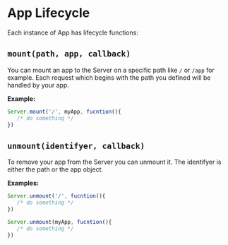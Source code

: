 # App Lifecycle
Each instance of App has lifecycle functions:

## `mount(path, app, callback)`
You can mount an app to the Server on a specific path like `/` or `/app` for example. Each request which begins with the path you defined will be handled by your app.

**Example:**
```js
Server.mount('/', myApp, fucntion(){
   /* do something */
})
```

## `unmount(identifyer, callback)`
To remove your app from the Server you can unmount it. The identifyer is either the path or the app object.

**Examples:**
```js
Server.unmount('/', fucntion(){
   /* do something */
})

Server.unmount(myApp, fucntion(){
   /* do something */
})
```
